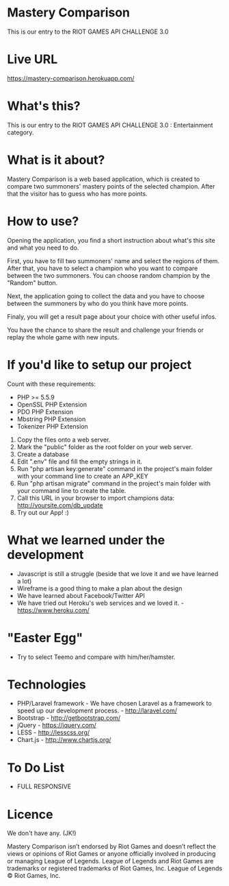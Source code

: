 # Mastery Comparison
This is our entry to the RIOT GAMES API CHALLENGE 3.0
# Live URL
https://mastery-comparison.herokuapp.com/
# What's this?
This is our entry to the RIOT GAMES API CHALLENGE 3.0 : Entertainment category.
# What is it about?
Mastery Comparison is a web based application, which is created to compare two summoners' mastery points of the selected champion. After that the visitor has to guess who has more points.

# How to use?
Opening the application, you find a short instruction about what's this site and what you need to do.

First, you have to fill two summoners' name and select the regions of them. After that, you have to select a champion who you want to compare between the two summoners. You can choose random champion by the "Random" button.

Next, the application going to collect the data and you have to choose between the summoners by who do you think have more points.

Finaly, you will get a result page about your choice with other useful infos.

You have the chance to share the result and challenge your friends or replay the whole game with new inputs.

# If you'd like to setup our project

Count with these requirements:

- PHP >= 5.5.9
- OpenSSL PHP Extension
- PDO PHP Extension
- Mbstring PHP Extension
- Tokenizer PHP Extension

1. Copy the files onto a web server.
2. Mark the "public" folder as the root folder on your web server.
2. Create a database
3. Edit ".env" file and fill the empty strings in it.
3. Run "php artisan key:generate" command in the project's main folder with your command line to create an APP_KEY
4. Run "php artisan migrate" command in the project's main folder with your command line to create the table.
5. Call this URL in your browser to import champions data: http://yoursite.com/db_update
6. Try out our App! :)

# What we learned under the development
- Javascript is still a struggle (beside that we love it and we have learned a lot)
- Wireframe is a good thing to make a plan about the design
- We have learned about Facebook/Twitter API
- We have tried out Heroku's web services and we loved it. - https://www.heroku.com/

# "Easter Egg"
- Try to select Teemo and compare with him/her/hamster.

# Technologies
- PHP/Laravel framework - We have chosen Laravel as a framework to speed up our development process. - http://laravel.com/
- Bootstrap - http://getbootstrap.com/
- jQuery - https://jquery.com/
- LESS - http://lesscss.org/
- Chart.js - http://www.chartjs.org/

# To Do List
- FULL RESPONSIVE

# Licence
We don't have any. (JK!)

Mastery Comparison isn’t endorsed by Riot Games and doesn’t reflect the views or opinions of Riot Games or anyone officially involved in producing or managing League of Legends. League of Legends and Riot Games are trademarks or registered trademarks of Riot Games, Inc. League of Legends © Riot Games, Inc.
